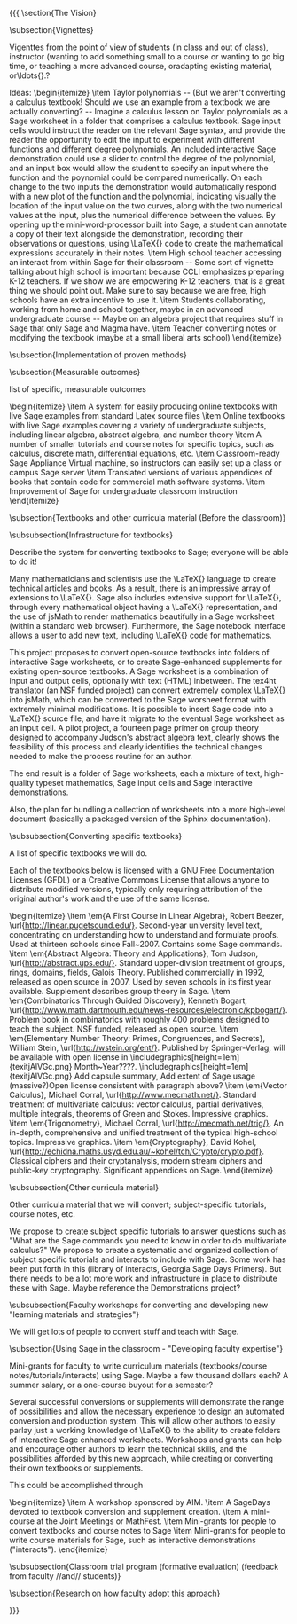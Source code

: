 {{{
\section{The Vision}


\subsection{Vignettes}

Vigenttes from the point of view of students (in class and out of class),
instructor (wanting to add something small to a course or wanting to go big time,
or teaching a more advanced course, oradapting existing material, or\ldots{}.?

Ideas:
\begin{itemize}
\item Taylor polynomials -- (But we aren't converting a calculus textbook! Should we use an example
from a textbook we are actually converting? -- Imagine a calculus lesson on Taylor polynomials as a Sage worksheet in a folder that comprises a calculus textbook.  Sage input cells would instruct the reader on the relevant Sage syntax, and provide the reader the opportunity to edit the input to experiment with different functions and different degree polynomials.  An included interactive Sage demonstration could use a slider to control the degree of the polynomial, and an input box would allow the student to specify an input where the function and the poynomial could be compared numerically.  On each change to the two inputs the demonstration would automatically respond with a new plot of the function and the polynomial, indicating visually the location of the input value on the two curves, along with the two numerical values at the input, plus the numerical difference between the values.  By opening up the mini-word-processor built into Sage, a student can annotate a copy of their text alongside the demonstration, recording their observations or questions, using \LaTeX{} code to create the mathematical expressions accurately in their notes.
\item High school teacher accessing an interact from within Sage for their classroom -- Some sort of vignette talking about high school is important because
CCLI emphasizes preparing K-12 teachers. If we show we are empowering
K-12 teachers, that is a great thing we should point out. Make sure
to say because we are free, high schools have an extra incentive to
use it.
\item Students collaborating, working from home and school together, maybe in an advanced undergraduate course -- Maybe on an algebra project that requires stuff in Sage that only
Sage and Magma have.
\item Teacher converting notes or modifying the textbook (maybe at a small liberal arts school)
\end{itemize}

\subsection{Implementation of proven methods}


\subsection{Measurable outcomes}

list of specific, measurable outcomes




\begin{itemize}
\item  A system for easily producing online textbooks with live Sage examples from standard Latex source files
\item  Online textbooks with live Sage examples covering a variety of undergraduate subjects, including linear algebra, abstract algebra, and number theory
\item  A number of smaller tutorials and course notes for specific topics, such as calculus, discrete math, differential equations, etc.
\item  Classroom-ready Sage Appliance Virtual machine, so instructors can easily set up a class or campus Sage server
\item  Translated versions of various appendices of books that contain code for commercial math software systems.
\item  Improvement of Sage for undergraduate classroom instruction
\end{itemize}



\subsection{Textbooks and other curricula material (Before the classroom)}


\subsubsection{Infrastructure for textbooks}

Describe the system for converting textbooks to Sage; everyone will be able to do it!

Many mathematicians and scientists use the \LaTeX{} language to create technical articles and books.  As a result, there is an impressive array of extensions to \LaTeX{}.  Sage also includes  extensive support for \LaTeX{}, through every mathematical object having a \LaTeX{} representation, and the use of jsMath to render mathematics beautifully in a Sage worksheet (within a standard web browser).  Furthermore, the Sage notebook interface allows a user to add new text, including \LaTeX{} code for mathematics.

This project proposes to convert open-source textbooks into folders of interactive Sage worksheets, or to create Sage-enhanced supplements for existing open-source textbooks.  A Sage worksheet is a combination of input and output cells, optionally with text (HTML) inbetween.  The tex4ht translator (an NSF funded project) can convert extremely complex \LaTeX{} into jsMath, which can be converted to the Sage worsheet format with extremely minimal modifications.  It is possible to insert Sage code into a \LaTeX{} source file, and have it migrate to the eventual Sage worksheet as an input cell.  A pilot project, a fourteen page primer on group theory designed to accompany Judson's abstract algebra text, clearly shows the feasibility of this process and clearly identifies the technical changes needed to make the process routine for an author.

The end result is a folder of Sage worksheets, each a mixture of text, high-quality typeset mathematics, Sage input cells and Sage interactive demonstrations.  

Also, the plan for bundling a collection of worksheets into a more high-level document (basically a packaged version of the Sphinx documentation).

\subsubsection{Converting specific textbooks}

A list of specific textbooks we will do.

Each of the textbooks below is licensed with a GNU Free Documentation Licenses (GFDL) or a Creative Commons License that allows anyone to distribute modified versions, typically only requiring attribution of the original author's work and the use of the same license.



\begin{itemize}
\item  \em{A First Course in Linear Algebra}, Robert Beezer, \url{http://linear.pugetsound.edu/}. Second-year university level text, concentrating on understanding how to understand and formulate proofs.  Used at thirteen schools since Fall~2007.  Contains some Sage commands.
\item  \em{Abstract Algebra: Theory and Applications}, Tom Judson, \url{http://abstract.ups.edu/}. Standard upper-division treatment of groups, rings, domains, fields, Galois Theory.  Published commercially in 1992, released as open source in 2007.  Used by seven schools in its first year available.  Supplement describes group theory in Sage.
\item  \em{Combinatorics Through Guided Discovery}, Kenneth Bogart, \url{http://www.math.dartmouth.edu/news-resources/electronic/kpbogart/}. Problem book in combinatorics with roughly 400 problems designed to teach the subject.  NSF funded, released as open source.
\item  \em{Elementary Number Theory: Primes, Congruences, and Secrets}, William Stein, \url{http://wstein.org/ent/}. Published by Springer-Verlag, will be available with open license in \includegraphics[height=1em]{texitjAlVGc.png} Month~Year????.  \includegraphics[height=1em]{texitjAlVGc.png} Add capsule summary, Add extent of Sage usage (massive?)Open license consistent with paragraph above?
\item  \em{Vector Calculus}, Michael Corral, \url{http://www.mecmath.net/}. Standard treatment of multivariate calculus: vector calculus, partial derivatives, multiple integrals, theorems of Green and Stokes.  Impressive graphics.
\item  \em{Trigonometry}, Michael Corral, \url{http://mecmath.net/trig/}. An in-depth, comprehensive and unified treatment of the typical high-school topics.  Impressive graphics.
\item  \em{Cryptography}, David Kohel, \url{http://echidna.maths.usyd.edu.au/~kohel/tch/Crypto/crypto.pdf}. Classical ciphers and their cryptanalysis, modern stream ciphers and public-key cryptography.  Significant appendices on Sage.
\end{itemize}


\subsubsection{Other curricula material}

Other curricula material that we will convert; subject-specific tutorials, course notes, etc.

We propose to create subject specific tutorials to answer questions such as "What are the Sage commands you need to know in order to do multivariate calculus?"  We propose to create a systematic and organized collection of subject specific tutorials and interacts to include with Sage.  Some work has been put forth in this (library of interacts, Georgia Sage Days Primers).  But there needs to be a lot more work and infrastructure in place to distribute these with Sage.  Maybe reference the Demonstrations project?



\subsubsection{Faculty workshops for converting and developing new "learning materials and strategies"}

We will get lots of people to convert stuff and teach with Sage.


\subsection{Using Sage in the classroom - "Developing faculty expertise"}

Mini-grants for faculty to write curriculum materials (textbooks/course notes/tutorials/interacts) using Sage. Maybe a few thousand dollars each? A summer salary, or a one-course buyout for a semester?

Several successful conversions or supplements will demonstrate the range of possibilities and allow the necessary experience to design an automated conversion and production system.  This will allow other authors to easily parlay just a working knowledge of \LaTeX{} to the ability to create folders of interactive Sage enhanced worksheets.  Workshops and grants can help and encourage other authors to learn the technical skills, and the possibilities afforded by this new approach, while creating or converting their own textbooks or supplements.

This could be accomplished through



\begin{itemize}
\item  A workshop sponsored by AIM.
\item  A SageDays devoted to textbook conversion and supplement creation.
\item  A mini-course at the Joint Meetings or MathFest.
\item  Mini-grants for people to convert textbooks and course notes to Sage
\item  Mini-grants for people to write course materials for Sage, such as interactive demonstrations ("interacts").
\end{itemize}

\subsubsection{Classroom trial program (formative evaluation) (feedback from faculty //and// students)}



\subsection{Research on how faculty adopt this aproach}

}}}
